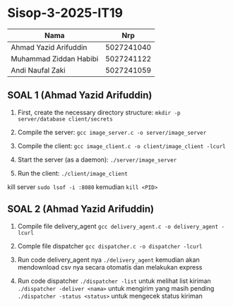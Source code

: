 # Sisop-3-2025-IT19


| Nama                     | Nrp        |
| ------------------------ | ---------- |
| Ahmad Yazid Arifuddin    | 5027241040 |
| Muhammad Ziddan Habibi   | 5027241122 |
| Andi Naufal Zaki         | 5027241059 |

## SOAL 1 (Ahmad Yazid Arifuddin)
 
1. First, create the necessary directory structure:
`mkdir -p server/database client/secrets`

2. Compile the server:
`gcc image_server.c -o server/image_server`

3. Compile the client:
`gcc image_client.c -o client/image_client -lcurl`

4. Start the server (as a daemon):
`./server/image_server`

5. Run the client:
`./client/image_client`

kill server
`sudo lsof -i :8080`
kemudian 
`kill <PID>`

## SOAL 2 (Ahmad Yazid Arifuddin)
1. Compile file delivery_agent
`gcc delivery_agent.c -o delivery_agent -lcurl`

2. Comple file dispatcher
`gcc dispatcher.c -o dispatcher -lcurl`

3. Run code delivery_agent nya
`./delivery_agent` kemudian akan mendownload csv nya secara otomatis dan melakukan express

4. Run code dispatcher
`./dispatcher -list` untuk melihat list kiriman
`./dispatcher -deliver <nama>` untuk mengirim yang masih pending
`./dispatcher -status <status>` untuk mengecek status kiriman



